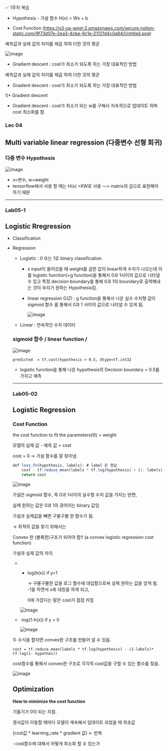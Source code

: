<aside>
✅ 1주차 복습

* Hypothesis - 가설 함수
H(x) = Wx + b

* Cost Function
  (https://s3-us-west-2.amazonaws.com/secure.notion-static.com/9f73d07e-2ea3-4cbe-9c1e-21121d4c0a84/Untitled.png)

예측값과 실제 값의 차이를 제곱 하여 더한 것의 평균

![image](https://user-images.githubusercontent.com/92504386/194769919-9da271d5-2a32-47bf-af01-5b949bad8e95.png)  
* Gradient descent 
: cost가 최소가 되도록 하는 가장 대표적인 방법



예측값과 실제 값의 차이를 제곱 하여 더한 것의 평균

* Gradient descent 
: cost가 최소가 되도록 하는 가장 대표적인 방법

![* Gradient descent



* Gradient descent
: cost가 최소가 되는 w를 구해서 지속적으로 업데이트 하며 cost 최소화를 함.

</aside>

### Lec 04

## Multi variable linear regression (다중변수 선형 회귀)

### 다중 변수 Hypothesis

![image](https://user-images.githubusercontent.com/92504386/194770057-76410f73-eed7-4ea7-9e85-2400e9486c99.png)

- x=변수, w=weight
- tensorflow에서 사용 할 때는 H(x) =XW로 사용 —> matrix의 곱으로 표현해야 하기 때문

---

### Lab05-1

## Logistic Rregression

- Classification
- Regression
    - Logistic : 0 또는 1로 binary classification
        - x input이 들어갔을 때 weight를 곱한 값이 linear하게 수치가 나오는데 이를 logistic function(=g function)을 통해서 0과 1사이의 값으로 나타낼 수 있고 특정 decision boundary를 통해 0과 1의 boundary로 출력해내는 것이 우리가 원하는 Hypothesis임.
        - linear regression G(Z) : g function을 통해서 나온 실수 수치형 값이 sigmoid 함수 를 통해서 0과 1 사이의 값으로 나타낼 수 있게 됨.
            
            ![image](https://user-images.githubusercontent.com/92504386/194770080-1d967aae-b48e-46b0-ae7c-957b16354f5d.png)

    
           
    
    - Linear : 연속적인 수치 데이터
    
    ### sigmoid 함수 / linear function /
    
    ![image](https://user-images.githubusercontent.com/92504386/194770111-577d03f0-f716-4ea9-a4ba-06840266bf54.png)

    
    `predicted  = tf.cast(hypothesis > 0.5, dtype=tf.int32`
    
    - logistic function을 통해 나온 hypothesis의 Decision boundary = 0.5를 가지고 예측
    
    ---
    
    ### Lab05-02
    
    ## Logistic Regression
    
    ### Cost Function
    
    the cost function to fit the parameters(Θ) = weight
    
    모델의 실제 값 - 예측 값 = cost
    
    cost = 0  → 가설 함수를 잘 찾아냄.
    
    ```jsx
    def loss_fn(hypothesis, labels): # label 은 정답
    	cost - tf.reduce_mean(labels * tf.log(hypothesis) + (1- labels) * tf.log(1- hypothesis))
    	return cost
    ```
    
   ![image](https://user-images.githubusercontent.com/92504386/194770123-cccfec83-74c3-4b57-8c6e-b307afb4979e.png)
    
    가설은 sigmoid 함수, 즉 0과 1사이의 실수형 수치 값을 가지는 반면,
    
    실제 원하는 값은 0과 1의 끊어지는 binary 값임
    
    가설과 실제값을 빼면 구불구불 한 함수가 됨.
    
    → 최적의 값을 찾기 위해서는
    
    Convex 한 (볼록한)구조가 되어야 함!! (a convex logistic regression cost function)
    
    가설과 실제 값의 차이
    
    - - log(h(x))         if  y=1
        
          → 구불구불한 값을 로그 함수에 대입함으로써 실제 원하는 값을 얻게 됨. -1을 하면서 x축 대칭을 하게 되고,
        
        0에 가깝다는 말은 cost가 점점 커짐
        
       ![image](https://user-images.githubusercontent.com/92504386/194770146-addc4704-3e1e-4394-93ae-abc2900acd06.png)

        
    - -log(1-h(x))       if y = 0
        
        ![image](https://user-images.githubusercontent.com/92504386/194770155-46ca2c79-0b10-48dd-bdd5-d9a99e7529d3.png)

        
    
    두 수식을 합치면 convex한 구조를 만들어 낼 수 있음.
    
    `cost = tf.reduce_mean(labels * tf.log(hypothesis) - (1-labels)* tf.log(1- hypothes))`
    
    cost함수를 통해서 convex한 구조로 각각의 cost값을 구할 수 있는 함수를 찾음.
    
    ![image](https://user-images.githubusercontent.com/92504386/194770163-df1dd357-6cb0-4003-9e0e-e3cd4850fd38.png)
    
    ## Optimization
    
    **How to minimize the cost function**
    
    기울기가 0이 되는 지점. 
    
    경사값이 이동할 때마다 모델이 계속해서 업데이트 되었을 때 최솟값
    
    (cost값 * learning_rate * gradient 값) ← 반복
    
    : cost함수에 대해서 어떻게 최소화 할 수 있는가
